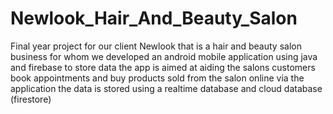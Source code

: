 # Newlook_Hair_And_Beauty_Salon
Final year project for our client Newlook that is a hair and beauty salon business for whom we developed an android mobile application using java and firebase to store data the app is aimed at aiding the salons customers book appointments and buy products sold from the salon online via the application the data is stored using a realtime database and cloud database (firestore) 
